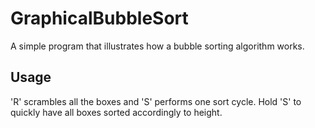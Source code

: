 # GraphicalBubbleSort
A simple program that illustrates how a bubble sorting algorithm works.
## Usage
'R' scrambles all the boxes and 'S' performs one sort cycle. Hold 'S' to quickly have all boxes sorted accordingly to height.
